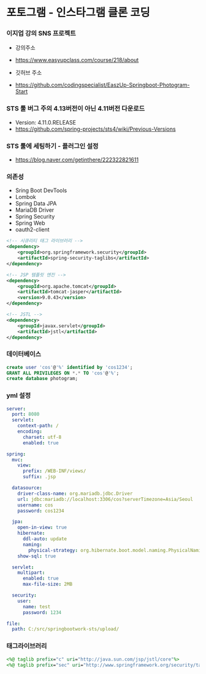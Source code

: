 # 포토그램 - 인스타그램 클론 코딩

### 이지업 강의 SNS 프로젝트

- 강의주소
- https://www.easyupclass.com/course/218/about

- 깃허브 주소
- https://github.com/codingspecialist/EaszUp-Springboot-Photogram-Start

### STS 툴 버그 주의 4.13버전이 아닌 4.11버전 다운로드

- Version: 4.11.0.RELEASE
- https://github.com/spring-projects/sts4/wiki/Previous-Versions

### STS 툴에 세팅하기 - 플러그인 설정

- https://blog.naver.com/getinthere/222322821611

### 의존성

- Sring Boot DevTools
- Lombok
- Spring Data JPA
- MariaDB Driver
- Spring Security
- Spring Web
- oauth2-client

```xml
<!-- 시큐리티 태그 라이브러리 -->
<dependency>
	<groupId>org.springframework.security</groupId>
	<artifactId>spring-security-taglibs</artifactId>
</dependency>

<!-- JSP 템플릿 엔진 -->
<dependency>
	<groupId>org.apache.tomcat</groupId>
	<artifactId>tomcat-jasper</artifactId>
	<version>9.0.43</version>
</dependency>

<!-- JSTL -->
<dependency>
	<groupId>javax.servlet</groupId>
	<artifactId>jstl</artifactId>
</dependency>
```

### 데이터베이스

```sql
create user 'cos'@'%' identified by 'cos1234';
GRANT ALL PRIVILEGES ON *.* TO 'cos'@'%';
create database photogram;
```

### yml 설정

```yml
server:
  port: 8080
  servlet:
    context-path: /
    encoding:
      charset: utf-8
      enabled: true

spring:
  mvc:
    view:
      prefix: /WEB-INF/views/
      suffix: .jsp

  datasource:
    driver-class-name: org.mariadb.jdbc.Driver
    url: jdbc:mariadb://localhost:3306/cos?serverTimezone=Asia/Seoul
    username: cos
    password: cos1234

  jpa:
    open-in-view: true
    hibernate:
      ddl-auto: update
      naming:
        physical-strategy: org.hibernate.boot.model.naming.PhysicalNamingStrategyStandardImpl
    show-sql: true

  servlet:
    multipart:
      enabled: true
      max-file-size: 2MB

  security:
    user:
      name: test
      password: 1234

file:
  path: C:/src/springbootwork-sts/upload/
```

### 태그라이브러리

```jsp
<%@ taglib prefix="c" uri="http://java.sun.com/jsp/jstl/core"%>
<%@ taglib prefix="sec" uri="http://www.springframework.org/security/tags"%>
```
